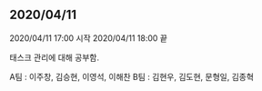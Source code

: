 ## 2020/04/11

2020/04/11 17:00 시작
2020/04/11 18:00 끝

태스크 관리에 대해 공부함.

A팀 : 이주창, 김승현, 이영석, 이해찬
B팀 : 김현우, 김도현, 문형일, 김종혁